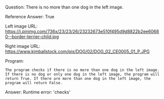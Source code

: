 Question: There is no more than one dog in the left image.

Reference Answer: True

Left image URL: https://i.pinimg.com/736x/23/23/26/23232673e510f495d9d8822b2ee60680--border-terrier-child.jpg

Right image URL: https://www.kimballstock.com/pix/DOG/02/DOG_02_CE0005_01_P.JPG

Program:

```
The program checks if there is no more than one dog in the left image. If there is no dog or only one dog in the left image, the program will return True. If there are more than one dog in the left image, the program will return False.
```
Answer: Runtime error: 'checks'

